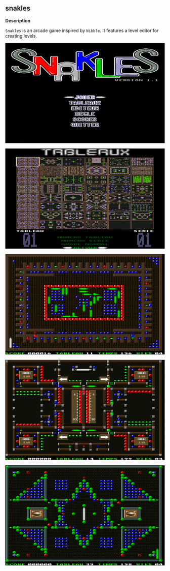 ## snakles

**Description**

`Snakles` is an arcade game inspired by `Nibble`. It features a level editor for creating levels.

![intro_1](intro_1.png)  

![intro_2](intro_2.png)  

![level_1](level_1.png)  

![level_2](level_2.png)  

![level_3](level_3.png)  
